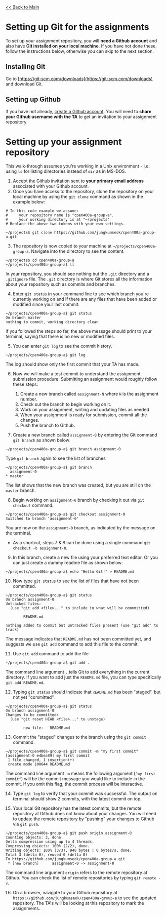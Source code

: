 [<< Back to Main](../README.md)

# Setting up Git for the assignments

To set up your assignment repository, you will **need a Github account** and also have **Git installed on your local machine**. If you have not done these, follow the instructions below, otherwise you can skip to the next section.

## Installing Git

Go to [https://git-scm.com/downloads](https://git-scm.com/downloads) and download Git.

## Setting up Github

If you have not already, [create a Github account](https://github.com). You will need to **share your Github username with the TA** to get an invitation to your assignment repository.


# Setting up your assignment repository

This walk-through assumes you're working in a Unix environment - i.e. using `ls` for listing directories instead of `dir` as in MS-DOS.

1. Accept the Github invitation sent to **your primary email address** associated with your Github account.
2. Once you have access to the repository, clone the repository on your local machine by using the `git clone` command as shown in the example below:

```
# In this code example we assume:
#     your repository name is "cpen400a-group-a",
#     your working directory is at "~/projects"
# Replace the above two tokens with your own settings.

~/projects$ git clone https://github.com/jungkumseok/cpen400a-group-a.git
```

3. The repository is now copied to your machine at `~/projects/cpen400a-group-a`. Navigate into the directory to see the content.

```
~/projects$ cd cpen400a-group-a
~/projects/cpen400a-group-a$ ll
```

In your repository, you should see nothing but the `.git` directory and a `.gitignore` file. The `.git` directory is where Git stores all the information about your repository such as commits and branches.


4. Enter `git status` in your command line to see which branch you're currently working on and if there are any files that have been added or modified since your last commit.

```
~/projects/cpen400a-group-a$ git status
On branch master
nothing to commit, working directory clean
```

If you followed the steps so far, the above message should print to your terminal, saying that there is no new or modified files.


5. You can enter `git log` to see the commit history.

```
~/projects/cpen400a-group-a$ git log
```

The log should show only the first commit that your TA has made.


6. Now we will make a test commit to understand the assignment submission procedure. Submitting an assignment would roughly follow these steps:
    1. Create a new branch called `assignment-N` where `N` is the assignment number.
    2. Check out the branch to begin working on it.
    3. Work on your assignment, writing and updating files as needed.
    4. When your assignment is ready for submission, commit all the changes.
    5. Push the branch to Github.


7. Create a new branch called `assignment-0` by entering the Git command `git branch` as shown below:

```
~/projects/cpen400a-group-a$ git branch assignment-0
```

Type `git branch` again to see the list of branches

```
~/projects/cpen400a-group-a$ git branch
  assignment-0
* master
```

The list shows that the new branch was created, but you are still on the `master` branch.

8. Begin working on `assignment-0` branch by checking it out via `git checkout` command.

```
~/projects/cpen400a-group-a$ git checkout assignment-0
Switched to branch 'assignment-0'
```
You are now on the `assignment-0` branch, as indicated by the message on the terminal.

* As a shortcut, steps 7 & 8 can be done using a single command `git checkout -b assignment-0`.


9. In this branch, create a new file using your preferred text editor. Or you can just create a dummy readme file as shown below:

```
~/projects/cpen400a-group-a$ echo "Hello Git!" > README.md
```

10. Now type `git status` to see the list of files that have not been committed.

```
~/projects/cpen400a-group-a$ git status
On branch assignment-0
Untracked files:
  (use "git add <file>..." to include in what will be commmitted)

        README.md

nothing added to commit but untracked files present (use "git add" to track)
```

The message indicates that `README.md` has not been committed yet, and suggests we use `git add` command to add this file to the commit.

11. Use `git add` command to add the file

```
~/projects/cpen400a-group-a$ git add .
```

The command line argument `.` tells Git to add everything in the current directory. If you want to add just the `README.md` file, you can type specifically `git add README.md`.

12. Typing `git status` should indicate that `README.md` has been "staged", but not yet "committed".

```
~/projects/cpen400a-group-a$ git status
On branch assignment-0
Changes to be committed:
  (use "git reset HEAD <file>..." to unstage)

        new file:   README.md

```

13. Commit the "staged" changes to the branch using the `git commit` command.

```
~/projects/cpen400a-group-a$ git commit -m "my first commit"
[assignment-0 e4bea89] my first commit
 1 file changed, 1 insertion(+)
 create mode 100644 README.md
```

The command line argument `-m` means the following argument (`"my first commit"`) will be the commit message you would like to include in the commit. If you omit this flag, the commit process will be interactive.

14. Type `git log` to verify that your commit was successful. The output on terminal should show 2 commits, with the latest commit on top.

15. Your local Git repository has the latest commits, but the remote repository at Github does not know about your changes. You will need to update the remote repository by "pushing" your changes to Github via `git push`.

```
~/projects/cpen400a-group-a$ git push origin assignment-0
Counting objects: 3, done.
Delta compression using up to 4 threads.
Compressing objects: 100% (2/2), done.
Writing objects: 100% (3/3), 940 bytes | 0 bytes/s, done.
Total 3 (delta 0), reused 0 (delta 0)
To https://github.com/jungkumseok/cpen400a-group-a.git
 * [new branch]      assignment-0 -> assignment-0
```

The command line argument `origin` refers to the remote repository at Github. You can check the list of remote repositories by typing `git remote -v`.

16. On a browser, navigate to your Github repository at `https://github.com/jungkumseok/cpen400a-group-a` to see the updated repository. The TA's will be looking at this repository to mark the assignments.
